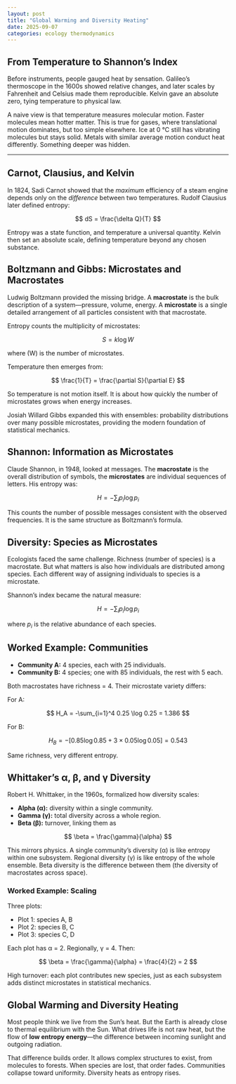 ```yaml
---
layout: post
title: "Global Warming and Diversity Heating"
date: 2025-09-07
categories: ecology thermodynamics
---
```


## From Temperature to Shannon’s Index  

Before instruments, people gauged heat by sensation. Galileo’s thermoscope in the 1600s showed relative changes, and later scales by Fahrenheit and Celsius made them reproducible. Kelvin gave an absolute zero, tying temperature to physical law.  

A naive view is that temperature measures molecular motion. Faster molecules mean hotter matter. This is true for gases, where translational motion dominates, but too simple elsewhere. Ice at 0 °C still has vibrating molecules but stays solid. Metals with similar average motion conduct heat differently. Something deeper was hidden.  

---

## Carnot, Clausius, and Kelvin  

In 1824, Sadi Carnot showed that the *maximum* efficiency of a steam engine depends only on the *difference* between two temperatures. Rudolf Clausius later defined entropy:  

$$
dS = \frac{\delta Q}{T}
$$  

Entropy was a state function, and temperature a universal quantity. Kelvin then set an absolute scale, defining temperature beyond any chosen substance.  

## Boltzmann and Gibbs: Microstates and Macrostates  

Ludwig Boltzmann provided the missing bridge. A **macrostate** is the bulk description of a system—pressure, volume, energy. A **microstate** is a single detailed arrangement of all particles consistent with that macrostate.  

Entropy counts the multiplicity of microstates:  

$$
S = k \log W
$$  

where \(W\) is the number of microstates.  

Temperature then emerges from:  

$$
\frac{1}{T} = \frac{\partial S}{\partial E}
$$  

So temperature is not motion itself. It is about how quickly the number of microstates grows when energy increases.  

Josiah Willard Gibbs expanded this with ensembles: probability distributions over many possible microstates, providing the modern foundation of statistical mechanics.  

## Shannon: Information as Microstates  

Claude Shannon, in 1948, looked at messages. The **macrostate** is the overall distribution of symbols, the **microstates** are individual sequences of letters. His entropy was:  

$$
H = -\sum_i p_i \log p_i
$$  

This counts the number of possible messages consistent with the observed frequencies. It is the same structure as Boltzmann’s formula.  

## Diversity: Species as Microstates  

Ecologists faced the same challenge. Richness (number of species) is a macrostate. But what matters is also how individuals are distributed among species. Each different way of assigning individuals to species is a microstate.  

Shannon’s index became the natural measure:  

$$
H = -\sum_i p_i \log p_i
$$  

where $p_i$ is the relative abundance of each species.  

## Worked Example: Communities  

- **Community A:** 4 species, each with 25 individuals.  
- **Community B:** 4 species; one with 85 individuals, the rest with 5 each.  

Both macrostates have richness = 4. Their microstate variety differs:  

For A:  

$$
H_A = -\sum_{i=1}^4 0.25 \log 0.25 = 1.386
$$  

For B:  

$$
H_B = -[0.85\log 0.85 + 3 \times 0.05 \log 0.05] = 0.543
$$  

Same richness, very different entropy.  

## Whittaker’s α, β, and γ Diversity  

Robert H. Whittaker, in the 1960s, formalized how diversity scales:  

- **Alpha (α):** diversity within a single community.  
- **Gamma (γ):** total diversity across a whole region.  
- **Beta (β):** turnover, linking them as  

$$
\beta = \frac{\gamma}{\alpha}
$$  

This mirrors physics. A single community’s diversity (α) is like entropy within one subsystem. Regional diversity (γ) is like entropy of the whole ensemble. Beta diversity is the difference between them (the diversity of macrostates across space).  

### Worked Example: Scaling  

Three plots:  

- Plot 1: species A, B  
- Plot 2: species B, C  
- Plot 3: species C, D  

Each plot has α = 2. Regionally, γ = 4. Then:  

$$
\beta = \frac{\gamma}{\alpha} = \frac{4}{2} = 2
$$  

High turnover: each plot contributes new species, just as each subsystem adds distinct microstates in statistical mechanics.  

## Global Warming and Diversity Heating  

Most people think we live from the Sun’s heat. But the Earth is already close to thermal equilibrium with the Sun. What drives life is not raw heat, but the flow of **low entropy energy**—the difference between incoming sunlight and outgoing radiation.  

That difference builds order. It allows complex structures to exist, from molecules to forests. When species are lost, that order fades. Communities collapse toward uniformity. Diversity heats as entropy rises.
